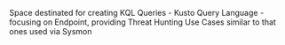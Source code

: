 Space destinated for creating KQL Queries - Kusto Query Language - focusing on Endpoint, providing Threat Hunting Use Cases similar to that ones used via Sysmon
